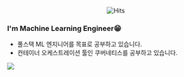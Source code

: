 
 <div align=center>

![Hits](https://hits.seeyoufarm.com/api/count/incr/badge.svg?url=https%3A%2F%2Fgithub.com%2Fheohyunjun&count_bg=%2379C83D&title_bg=%23555555&icon=&icon_color=%23E7E7E7&title=hits&edge_flat=false)
</div>

 ### I'm Machine Learning Engineer😁
 - 풀스택 ML 엔지니어를 목표로 공부하고 있습니다.
 - 컨테이너 오케스트레이션 툴인 쿠버네티스를 공부하고 있습니다.




<a href="https://junnyhi.tistory.com/" target="_blank"><img src="https://img.shields.io/badge/Study blog-FF5722?style=flat-square&logo=Blogger&logoColor=white"/></a>
